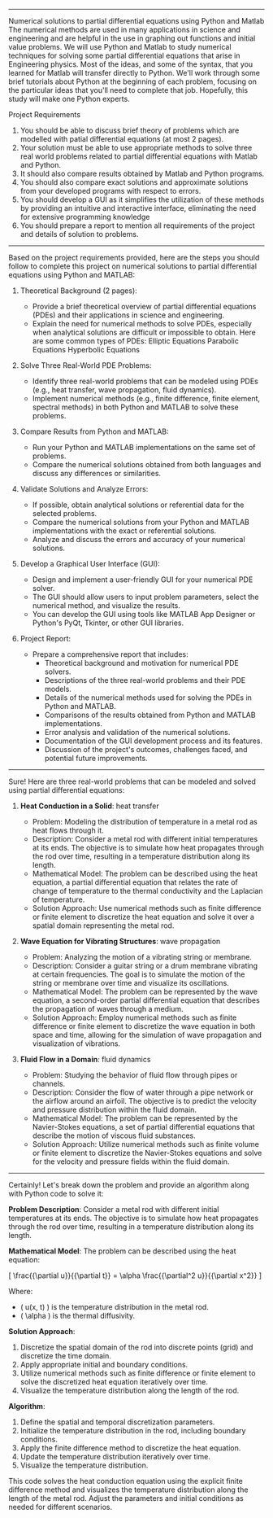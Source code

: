 ---------------------------------------------------------------------------------------------------------------
Numerical solutions to partial differential equations using Python and Matlab
The numerical methods are used in many applications in science and engineering and are helpful in the use in graphing out functions and initial value problems. We will use Python and Matlab to study numerical techniques for solving some partial differential equations that arise in Engineering physics. Most of the ideas, and some of the syntax, that you learned for Matlab will transfer directly to Python. We'll work through some brief tutorials about Python at the beginning of each problem, focusing on the particular ideas that you'll need to complete that job. Hopefully, this study will make one Python experts.

Project Requirements

1. You should be able to discuss brief theory of problems which are modelled with patial differential equations (at most 2 pages).
2. Your solution must be able to use appropriate methods to solve three real world problems related to partial differential equations with Matlab and Python.
3. It should also compare results obtained by Matlab and Python programs.
4. You should also compare exact solutions and approximate solutions from your developed programs with respect to errors.
5. You should develop a GUI as it simplifies the utilization of these methods by providing an intuitive and interactive interface, eliminating the need for extensive programming knowledge
6. You should prepare a report to mention all requirements of the project and details of solution to problems.
---------------------------------------------------------------------------------------------------------------


Based on the project requirements provided, here are the steps you should follow to complete this project on numerical solutions to partial differential equations using Python and MATLAB:

1. Theoretical Background (2 pages):
   - Provide a brief theoretical overview of partial differential equations (PDEs) and their applications in science and engineering.
   - Explain the need for numerical methods to solve PDEs, especially when analytical solutions are difficult or impossible to obtain.
   Here are some common types of PDEs:
   Elliptic Equations
   Parabolic Equations
   Hyperbolic Equations

2. Solve Three Real-World PDE Problems:
   - Identify three real-world problems that can be modeled using PDEs (e.g., heat transfer, wave propagation, fluid dynamics).
   - Implement numerical methods (e.g., finite difference, finite element, spectral methods) in both Python and MATLAB to solve these problems.

3. Compare Results from Python and MATLAB:
   - Run your Python and MATLAB implementations on the same set of problems.
   - Compare the numerical solutions obtained from both languages and discuss any differences or similarities.

4. Validate Solutions and Analyze Errors:
   - If possible, obtain analytical solutions or referential data for the selected problems.
   - Compare the numerical solutions from your Python and MATLAB implementations with the exact or referential solutions.
   - Analyze and discuss the errors and accuracy of your numerical solutions.

5. Develop a Graphical User Interface (GUI):
   - Design and implement a user-friendly GUI for your numerical PDE solver.
   - The GUI should allow users to input problem parameters, select the numerical method, and visualize the results.
   - You can develop the GUI using tools like MATLAB App Designer or Python's PyQt, Tkinter, or other GUI libraries.

6. Project Report:
   - Prepare a comprehensive report that includes:
     - Theoretical background and motivation for numerical PDE solvers.
     - Descriptions of the three real-world problems and their PDE models.
     - Details of the numerical methods used for solving the PDEs in Python and MATLAB.
     - Comparisons of the results obtained from Python and MATLAB implementations.
     - Error analysis and validation of the numerical solutions.
     - Documentation of the GUI development process and its features.
     - Discussion of the project's outcomes, challenges faced, and potential future improvements.


---------------------------------------------------------------------------------------------------------------
Sure! Here are three real-world problems that can be modeled and solved using partial differential equations:

1. **Heat Conduction in a Solid**: heat transfer
   - Problem: Modeling the distribution of temperature in a metal rod as heat flows through it.
   - Description: Consider a metal rod with different initial temperatures at its ends. The objective is to simulate how heat propagates through the rod over time, resulting in a temperature distribution along its length.
   - Mathematical Model: The problem can be described using the heat equation, a partial differential equation that relates the rate of change of temperature to the thermal conductivity and the Laplacian of temperature.
   - Solution Approach: Use numerical methods such as finite difference or finite element to discretize the heat equation and solve it over a spatial domain representing the metal rod.

2. **Wave Equation for Vibrating Structures**: wave propagation
   - Problem: Analyzing the motion of a vibrating string or membrane.
   - Description: Consider a guitar string or a drum membrane vibrating at certain frequencies. The goal is to simulate the motion of the string or membrane over time and visualize its oscillations.
   - Mathematical Model: The problem can be represented by the wave equation, a second-order partial differential equation that describes the propagation of waves through a medium.
   - Solution Approach: Employ numerical methods such as finite difference or finite element to discretize the wave equation in both space and time, allowing for the simulation of wave propagation and visualization of vibrations.

3. **Fluid Flow in a Domain**: fluid dynamics
   - Problem: Studying the behavior of fluid flow through pipes or channels.
   - Description: Consider the flow of water through a pipe network or the airflow around an airfoil. The objective is to predict the velocity and pressure distribution within the fluid domain.
   - Mathematical Model: The problem can be represented by the Navier-Stokes equations, a set of partial differential equations that describe the motion of viscous fluid substances.
   - Solution Approach: Utilize numerical methods such as finite volume or finite element to discretize the Navier-Stokes equations and solve for the velocity and pressure fields within the fluid domain.
---------------------------------------------------------------------------------------------------------------

Certainly! Let's break down the problem and provide an algorithm along with Python code to solve it:

**Problem Description**:
Consider a metal rod with different initial temperatures at its ends. The objective is to simulate how heat propagates through the rod over time, resulting in a temperature distribution along its length.

**Mathematical Model**:
The problem can be described using the heat equation:

\[ \frac{{\partial u}}{{\partial t}} = \alpha \frac{{\partial^2 u}}{{\partial x^2}} \]

Where:
- \( u(x, t) \) is the temperature distribution in the metal rod.
- \( \alpha \) is the thermal diffusivity.

**Solution Approach**:
1. Discretize the spatial domain of the rod into discrete points (grid) and discretize the time domain.
2. Apply appropriate initial and boundary conditions.
3. Utilize numerical methods such as finite difference or finite element to solve the discretized heat equation iteratively over time.
4. Visualize the temperature distribution along the length of the rod.

**Algorithm**:
1. Define the spatial and temporal discretization parameters.
2. Initialize the temperature distribution in the rod, including boundary conditions.
3. Apply the finite difference method to discretize the heat equation.
4. Update the temperature distribution iteratively over time.
5. Visualize the temperature distribution.

This code solves the heat conduction equation using the explicit finite difference method and visualizes the temperature distribution along the length of the metal rod. Adjust the parameters and initial conditions as needed for different scenarios.









